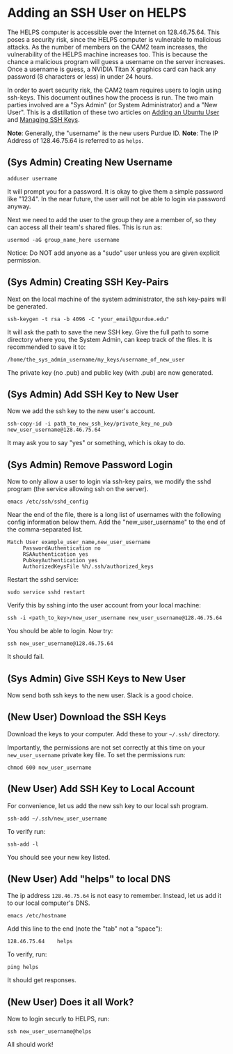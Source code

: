 # Adding an SSH User on HELPS

The HELPS computer is accessible over the Internet on 128.46.75.64. This poses a security risk, since the HELPS computer is vulnerable to malicious attacks. As the number of members on the CAM2 team increases, the vulnerability of the
HELPS machine increases too. This is because the chance a malicious program will guess a username on the server increases. Once a username is guess, a NVIDIA Titan X graphics card can hack any password (8 characters or less) in under 24 hours.

In order to avert security risk, the CAM2 team requires users to login using ssh-keys. This document outlines how the process is run. The two main parties involved are a "Sys Admin" (or System Administrator) and a "New User". This is a distillation of these two articles on [Adding an Ubuntu User](https://www.digitalocean.com/community/tutorials/how-to-create-a-sudo-user-on-ubuntu-quickstart) and [Managing SSH Keys](https://help.github.com/articles/generating-a-new-ssh-key-and-adding-it-to-the-ssh-agent/).

**Note**: Generally, the "username" is the new users Purdue ID.
**Note**: The IP Address of 128.46.75.64 is referred to as `helps`.


## (Sys Admin) Creating New Username

```Shell
adduser username
```

It will prompt you for a password. It is okay to give them a simple password like "1234". In the near future, the user will not be able to login via password anyway.

Next we need to add the user to the group they are a member of, so they can access all their team's shared files. This is run as:

```Shell
usermod -aG group_name_here username
```

Notice: Do NOT add anyone as a "sudo" user unless you are given explicit permission.

## (Sys Admin) Creating SSH Key-Pairs

Next on the local machine of the system administrator, the ssh key-pairs will be generated. 

```Shell
ssh-keygen -t rsa -b 4096 -C "your_email@purdue.edu"
```

It will ask the path to save the new SSH key. Give the full path to some directory where you, the System Admin, can keep track of the files. It is recommended to save it to:

```
/home/the_sys_admin_username/my_keys/username_of_new_user
```

The private key (no .pub) and public key (with .pub) are now generated.


## (Sys Admin) Add SSH Key to New User

Now we add the ssh key to the new user's account.

```Shell
ssh-copy-id -i path_to_new_ssh_key/private_key_no_pub new_user_username@128.46.75.64
```
 
It may ask you to say "yes" or something, which is okay to do.


## (Sys Admin) Remove Password Login

Now to only allow a user to login via ssh-key pairs, we modify the sshd program (the service allowing ssh on the server).

```Shell
emacs /etc/ssh/sshd_config
```

Near the end of the file, there is a long list of usernames with the following config information below them. Add the "new_user_username" to the end of the comma-separated list.

```
Match User example_user_name,new_user_username
     PasswordAuthentication no
     RSAAuthentication yes
     PubkeyAuthentication yes
     AuthorizedKeysFile %h/.ssh/authorized_keys
```

Restart the sshd service:

```Shell
sudo service sshd restart
```

Verify this by sshing into the user account from your local machine:

```Shell
ssh -i <path_to_key>/new_user_username new_user_username@128.46.75.64
```

You should be able to login. Now try:

```Shell
ssh new_user_username@128.46.75.64
```

It should fail.


## (Sys Admin) Give SSH Keys to New User


Now send both ssh keys to the new user. Slack is a good choice.


## (New User) Download the SSH Keys

Download the keys to your computer. Add these to your `~/.ssh/` directory.

Importantly, the permissions are not set correctly at this time on your `new_user_username` private key file. To set the permissions run:

```Shell
chmod 600 new_user_username
```

## (New User) Add SSH Key to Local Account

For convenience, let us add the new ssh key to our local ssh program.

```Shell
ssh-add ~/.ssh/new_user_username
```

To verify run:

```Shell
ssh-add -l
```

You should see your new key listed.

## (New User) Add "helps" to local DNS

The ip address `128.46.75.64` is not easy to remember. Instead, let us add it to our local computer's DNS.

```Shell
emacs /etc/hostname
```

Add this line to the end (note the "tab" not a "space"):

```
128.46.75.64	helps
```

To verify, run:

```Shell
ping helps
```

It should get responses.


## (New User) Does it all Work?


Now to login securly to HELPS, run:

```Shell
ssh new_user_username@helps
```

All should work!





